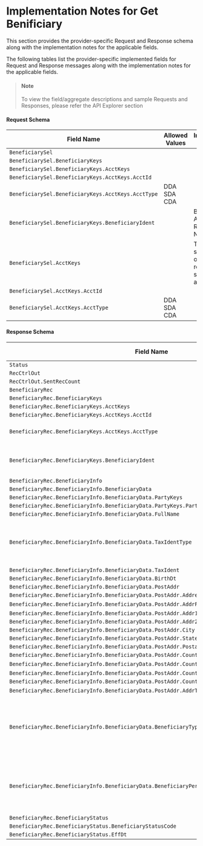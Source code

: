 # Implementation Notes for Get Benificiary
This section provides the provider-specific Request and Response schema along with the implementation notes for the applicable fields.
<!-- 
type: tab 
titles: Premier, 
-->


The following tables list the provider-specific implemented fields for Request and Response messages along with the implementation notes for the applicable fields. 


<!-- theme: info -->
> #### Note
> 
> To view the field/aggregate descriptions and sample Requests and Responses, please refer the API Explorer section


#### Request Schema
|Field Name|Allowed Values|Implementation Note|
|----|----|----|
|`BeneficiarySel`|||
|`BeneficiarySel.BeneficiaryKeys`||  |
|`BeneficiarySel.BeneficiaryKeys.AcctKeys`|||
|`BeneficiarySel.BeneficiaryKeys.AcctKeys.AcctId`|||
|`BeneficiarySel.BeneficiaryKeys.AcctKeys.AcctType`|DDA<br>SDA<br>CDA||
|`BeneficiarySel.BeneficiaryKeys.BeneficiaryIdent`||Beneficiary Addenda Record Number.|
|`BeneficiarySel.AcctKeys`||To be used to search for a list of beneficiary records for a specified account.|
|`BeneficiarySel.AcctKeys.AcctId`|||
|`BeneficiarySel.AcctKeys.AcctType`|DDA<br>SDA<br>CDA||
#### Response Schema
|Field Name|Allowed Values|Implementation Note|
|----|----|----|
|`Status`||  |
|`RecCtrlOut`|||
|`RecCtrlOut.SentRecCount`|||
|`BeneficiaryRec`|||
|`BeneficiaryRec.BeneficiaryKeys`|||
|`BeneficiaryRec.BeneficiaryKeys.AcctKeys`|||
|`BeneficiaryRec.BeneficiaryKeys.AcctKeys.AcctId`|||
|`BeneficiaryRec.BeneficiaryKeys.AcctKeys.AcctType`|DDA<br>SDA<br>CDA||
|`BeneficiaryRec.BeneficiaryKeys.BeneficiaryIdent`||Beneficiary Addenda Record Number.|
|`BeneficiaryRec.BeneficiaryInfo`|||
|`BeneficiaryRec.BeneficiaryInfo.BeneficiaryData`|||
|`BeneficiaryRec.BeneficiaryInfo.BeneficiaryData.PartyKeys`|||
|`BeneficiaryRec.BeneficiaryInfo.BeneficiaryData.PartyKeys.PartyId`|||
|`BeneficiaryRec.BeneficiaryInfo.BeneficiaryData.FullName`|||
|`BeneficiaryRec.BeneficiaryInfo.BeneficiaryData.TaxIdentType`|None<br>SSN<br>Foreign<br>ITIN<br>ATIN<br>EIN||
|`BeneficiaryRec.BeneficiaryInfo.BeneficiaryData.TaxIdent`|||
|`BeneficiaryRec.BeneficiaryInfo.BeneficiaryData.BirthDt`|||
|`BeneficiaryRec.BeneficiaryInfo.BeneficiaryData.PostAddr`|||
|`BeneficiaryRec.BeneficiaryInfo.BeneficiaryData.PostAddr.AddressIdent`|||
|`BeneficiaryRec.BeneficiaryInfo.BeneficiaryData.PostAddr.AddrFormatType`|Label||
|`BeneficiaryRec.BeneficiaryInfo.BeneficiaryData.PostAddr.Addr1`|||
|`BeneficiaryRec.BeneficiaryInfo.BeneficiaryData.PostAddr.Addr2`|||
|`BeneficiaryRec.BeneficiaryInfo.BeneficiaryData.PostAddr.City`|||
|`BeneficiaryRec.BeneficiaryInfo.BeneficiaryData.PostAddr.StateProv`|||
|`BeneficiaryRec.BeneficiaryInfo.BeneficiaryData.PostAddr.PostalCode`|||
|`BeneficiaryRec.BeneficiaryInfo.BeneficiaryData.PostAddr.CountryCode`|||
|`BeneficiaryRec.BeneficiaryInfo.BeneficiaryData.PostAddr.CountryCode.CountryCodeSource`|SPCountryCode||
|`BeneficiaryRec.BeneficiaryInfo.BeneficiaryData.PostAddr.CountryCode.CountryCodeValue`|||
|`BeneficiaryRec.BeneficiaryInfo.BeneficiaryData.PostAddr.CountryCode.CountryCodeValueEnumDesc`|||
|`BeneficiaryRec.BeneficiaryInfo.BeneficiaryData.PostAddr.AddrType`|Primary||
|`BeneficiaryRec.BeneficiaryInfo.BeneficiaryData.BeneficiaryType`||Beneficiary Relationship, which identifies how the beneficiary is related to the owner of the account.|
|`BeneficiaryRec.BeneficiaryInfo.BeneficiaryData.BeneficiaryPercent`||<br>Portion of the account balance conditionally assigned to the beneficiary.|
|`BeneficiaryRec.BeneficiaryStatus`|||
|`BeneficiaryRec.BeneficiaryStatus.BeneficiaryStatusCode`|||
|`BeneficiaryRec.BeneficiaryStatus.EffDt`|||
<!-- type: tab-end -->
